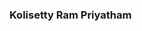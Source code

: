 <html> </html>
<head>
<meta charset="utf-8">
<!-- <title> KRP Here </title> -->
</head>
<body>
<h3> Kolisetty Ram Priyatham</h3>
</body>
